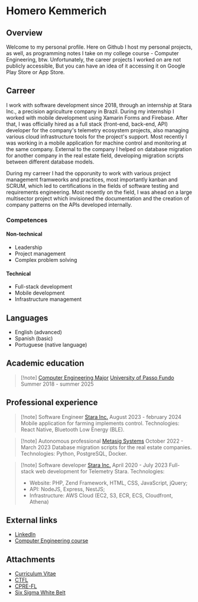 # Homero Kemmerich 

## Overview

Welcome to my personal profile. Here on Github I host my personal projects, as well, as programming notes I take on my college course - Computer Engineering, btw.
Unfortunately, the career projects I worked on are not publicly accessible, But you can have an idea of it accessing it on Google Play Store or App Store.

## Carreer

I work with software development since 2018, through an internship at Stara Inc., a precision agriculture company in Brazil. During my internship I worked with mobile development using Xamarin Forms and Firebase. After that, I was officially hired as a full stack (front-end, back-end, API) developer for the company's telemetry ecosystem projects, also managing various cloud infrastructure tools for the project's support. Most recently I was working in a mobile application for machine control and monitoring at the same company. External to the company I helped on database migration for another company in the real estate field, developing migration scripts between different database models.

During my carreer I had the opporunity to work with various project management framweorks and practices, most importantly kanban and SCRUM, which led to certifications in the fields of software testing and requirements engineering. Most recently on the field, I was ahead on a large multisector project which invisioned the documentation and the creation of company patterns on the APIs developed internally.

### Competences

#### Non-technical

- Leadership
- Project management
- Complex problem solving

#### Technical

- Full-stack development
- Mobile development
- Infrastructure management

## Languages

- English (advanced)
- Spanish (basic)
- Portuguese (native language)

## Academic education

> [!note] [Computer Engineering Major](#major-course-completion-chart)
> [University of Passo Fundo](https://upf.br/)
> Summer 2018 - summer 2025

## Professional experience

> [!note] Software Engineer
>  [Stara Inc.](https://stara.com.br)
> August 2023 - february 2024
> Mobile application for farming implements control. Technologies: React Native, Bluetooth Low Energy (BLE).

> [!note] Autonomous professional
>  [Metasig Systems](https://metasig.com.br/)
> October 2022 - March 2023
> Database migration scripts for the real estate companies. Technologies: Python, PostgreSQL, Docker.

> [!note] Software developer
>  [Stara Inc.](https://stara.com.br)
> April 2020 - July 2023
> Full-stack web development for Telemetry Stara. Technologies: 
>  - Website: PHP, Zend Framework, HTML, CSS, JavaScript, jQuery;
>  - API: NodeJS, Express, NestJS;
>  - Infrastructure: AWS Cloud (EC2, S3, ECR, ECS, Cloudfront, Athena)

## External links

- [LinkedIn](https://www.linkedin.com/in/homero-kemmerich/)
- [Computer Engineering course](https://github.com/HomeroKemmerich/encp)

## Attachments

- [Curriculum Vitae](./cv.pdf)
- [CTFL](./ctfl.pdf)
- [CPRE-FL](./cpre.pdf)
- [Six Sigma White Belt](./six-sigma-white-belt.pdf)

